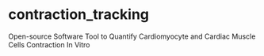 # contraction_tracking
Open-source Software Tool to Quantify Cardiomyocyte and Cardiac Muscle Cells Contraction In Vitro
